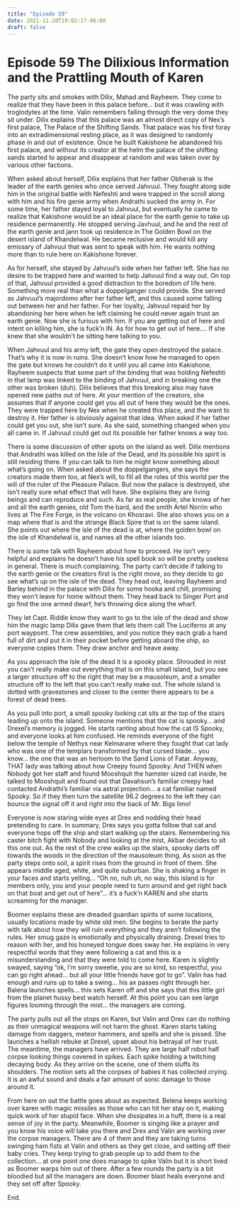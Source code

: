 ```yaml
---
title: "Episode 59"
date: 2021-11-20T19:02:17-06:00
draft: false
---
```

# Episode 59 The Dilixious Information and the Prattling Mouth of Karen

The party sits and smokes with Dilix, Mahad and Rayheem. They come to realize that they have been in this palace before… but it was crawling with troglodytes at the time. Valin remembers falling through the very dome they sit under. Dilix explains that this palace was an almost direct copy of Nex’s first palace, The Palace of the Shifting Sands. That palace was his first foray into an extradimensional resting place, as it was designed to randomly phase in and out of existence. Once he built Kakishone he abandoned his first palace, and without its creator at the helm the palace of the shifting sands started to appear and disappear at random and was taken over by various other factions.

When asked about herself, Dilix explains that her father Obherak is the leader of the earth genies who once served Jahvuul. They fought along side him in the original battle with Nefeshti and were trapped in the scroll along with him and his fire genie army when Andrathi sucked the army in. For some time, her father stayed loyal to Jahvuul, but eventually he came to realize that Kakishone would be an ideal place for the earth genie to take up residence permanently. He stopped serving Javhuul, and he and the rest of the earth genie and jann took up residence in The Golden Bowl on the desert island of Khandelwal. He became reclusive and would kill any emissary of Jahvuul that was sent to speak with him. He wants nothing more than to rule here on Kakishone forever.

As for herself, she stayed by Jahvuul’s side when her father left. She has no desire to be trapped here and wanted to help Jahvuul find a way out. On top of that, Jahvuul provided a good distraction to the boredom of life here. Something more real than what a doppelganger could provide. She served as Jahvuul’s majordomo after her father left, and this caused some falling out between her and her father. For her loyalty, Jahvuul repaid her by abandoning her here when he left claiming he could never again trust an earth genie. Now she is furious with him. If you are getting out of here and intent on killing him, she is fuck’n IN. As for how to get out of here…. If she knew that she wouldn’t be sitting here talking to you.

When Jahvuul and his army left, the gate they open destroyed the palace. That’s why it is now in ruins. She doesn’t know how he managed to open the gate but knows he couldn’t do it until you all came into Kakishone. Rayheem suspects that some part of the binding that was holding Nefeshti in that lamp was linked to the binding of Jahvuul, and in breaking one the other was broken (duh). Dilix believes that this breaking also may have opened new paths out of here. At your mention of the creators, she assumes that if anyone could get you all out of here they would be the ones. They were trapped here by Nex when he created this place, and the want to destroy it. Her father is obviously against that idea. When asked if her father could get you out, she isn’t sure. As she said, something changed when you all came in. If Jahvuul could get out its possible her father knows a way too.

There is some discussion of other spots on the island as well. Dilix mentions that Andrathi was killed on the Isle of the Dead, and its possible his spirit is still residing there. If you can talk to him he might know something about what’s going on. When asked about the doppelgangers, she says the creators made them too, at Nex’s will, to fill all the roles of this world per the will of the ruler of the Pleasure Palace. But now the palace is destroyed, she isn’t really sure what effect that will have. She explains they are living beings and can reproduce and such. As far as real people, she knows of her and all the earth genies, old Tom the bard, and the smith Artel Norrin who lives at The Fire Forge, in the volcano on Khosravi. She also shows you on a map where that is and the strange Black Spire that is on the same island. She points out where the isle of the dead is at, where the golden bowl on the isle of Khandelwal is, and names all the other islands too.

There is some talk with Rayheem about how to proceed. He isn’t very helpful and explains he doesn’t have his spell book so will be pretty useless in general. There is much complaining. The party can’t decide if talking to the earth genie or the creators first is the right move, so they decide to go see what’s up on the isle of the dead. They head out, leaving Rayheem and Barley behind in the palace with Dilix for some hooka and chill, promising they won’t leave for home without them. They head back to Singer Port and go find the one armed dwarf, he’s throwing dice along the wharf.

They let Capt. Riddle know they want to go to the isle of the dead and show him the magic lamp Dilix gave them that lets them call The Luciferno at any port waypoint. The crew assemblies, and you notice they each grab a hand full of dirt and put it in their pocket before getting aboard the ship, so everyone copies them. They draw anchor and heave away.

As you approach the Isle of the dead it is a spooky place. Shrouded in mist you can’t really make out everything that is on this small island, but you see a larger structure off to the right that may be a mausoleum, and a smaller structure off to the left that you can’t really make out. The whole island is dotted with gravestones and closer to the center there appears to be a forest of dead trees.

As you pull into port, a small spooky looking cat sits at the top of the stairs leading up onto the island. Someone mentions that the cat is spooky… and Drexel’s memory is jogged. He starts ranting about how the cat IS Spooky, and everyone looks at him confused. He reminds everyone of the fight below the temple of Nethys near Kelmarane where they fought that cat lady who was one of the templars transformed by that cursed blade… you know… the one that was an herloom to the Sand Lions of Fatar. Anyway, THAT lady was talking about how Creepy found Spooky. And THEN when Nobody got her staff and found Mooshquit the hamster sized cat inside, he talked to Mooshquit and found out that Davahsun’s familiar creepy had contacted Andrathi’s familiar via astral projection… a cat familiar named Spooky. So if they then turn the satellite 96.2 degrees to the left they can bounce the signal off it and right into the back of Mr. Bigs limo!

Everyone is now staring wide eyes at Drex and nodding their head pretending to care. In summary, Drex says you gotta follow that cat and everyone hops off the ship and start walking up the stairs. Remembering his caster bitch fight with Nobody and looking at the mist, Akbar decides to sit this one out. As the rest of the crew walks up the stairs, spooky darts off towards the woods in the direction of the mausoleum thing. As soon as the party steps onto soil, a spirit rises from the ground in front of them. She appears middle aged, white, and quite suburban. She is shaking a finger in your faces and starts yelling… “Oh no, nuh uh, no way, this island is for members only, you and your people need to turn around and get right back on that boat and get out of here”… it’s a fuck’n KAREN and she starts screaming for the manager.

Boomer explains these are dreaded guardian spirits of some locations, usually locations made by white old men. She begins to berate the party with talk about how they will ruin everything and they aren’t following the rules. Her smug gaze is emotionally and physically draining. Drexel tries to reason with her, and his honeyed tongue does sway her. He explains in very respectful words that they were following a cat and this is a misunderstanding and that they were told to come here. Karen is slightly swayed, saying “ok, I’m sorry sweetie, you are so kind, so respectful, you can go right ahead… but all your little friends have got to go”. Valin has had enough and runs up to take a swing… his ax passes right through her. Balena launches spells… this sets Karen off and she says that this little girl from the planet hussy best watch herself. At this point you can see large figures looming through the mist… the managers are coming.

The party pulls out all the stops on Karen, but Valin and Drex can do nothing as their unmagical weapons will not harm the ghost. Karen starts taking damage from daggers, meteor hammers, and spells and she is pissed. She launches a hellish rebuke at Drexel, upset about his betrayal of her trust. The meantime, the managers have arrived. They are large half robot half corpse looking things covered in spikes. Each spike holding a twitching decaying body. As they arrive on the scene, one of them sluffs its shoulders. The motion sets all the corpses of babies it has collected crying. It is an awful sound and deals a fair amount of sonic damage to those around it.

From here on out the battle goes about as expected. Belena keeps working over karen with magic missiles as those who can hit her stay on it, making quick work of her stupid face. When she dissipates in a huff, there is a real sense of joy in the party. Meanwhile, Boomer is singing like a prayer and you know his voice will take you there and Drex and Valin are working over the corpse managers. There are 4 of them and they are taking turns swinging ham fists at Valin and others as they get close, and setting off their baby cries. They keep trying to grab people up to add them to the collection… at one point one does manage to spike Valin but it is short lived as Boomer warps him out of there. After a few rounds the party is a bit bloodied but all the managers are down. Boomer blast heals everyone and they set off after Spooky.

End.
